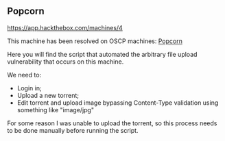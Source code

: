 ## Popcorn

https://app.hackthebox.com/machines/4

This machine has been resolved on OSCP machines: [Popcorn](https://github.com/b1d0ws/OSCP/tree/main/TJ%20Null's%20List/Linux%20Boxes/Popcorn)

Here you will find the script that automated the arbitrary file upload vulnerability that occurs on this machine.

We need to:
* Login in;
* Upload a new torrent;
* Edit torrent and upload image bypassing Content-Type validation using something like "image/jpg"

For some reason I was unable to upload the torrent, so this process needs to be done manually before running the script.
